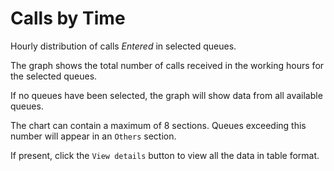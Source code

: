 # Calls by Time

Hourly distribution of calls *Entered* in selected queues.

The graph shows the total number of calls received in the working hours for the 
selected queues.

If no queues have been selected, the graph will show data from all available queues.

The chart can contain a maximum of 8 sections. Queues exceeding this number
will appear in an ``Others`` section.

If present, click the ``View details`` button to view all the data
in table format.
